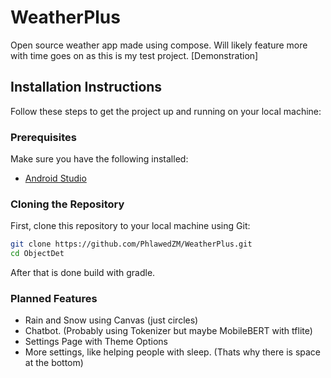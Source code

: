 # WeatherPlus

Open source weather app made using compose. Will likely feature more with time goes on as this is my test project.
[Demonstration]

## Installation Instructions

Follow these steps to get the project up and running on your local machine:

### Prerequisites
Make sure you have the following installed:

- [Android Studio](https://developer.android.com/studio)

### Cloning the Repository
First, clone this repository to your local machine using Git:

```bash
git clone https://github.com/PhlawedZM/WeatherPlus.git
cd ObjectDet
```
After that is done build with gradle.


### Planned Features
- Rain and Snow using Canvas (just circles)
- Chatbot. (Probably using Tokenizer but maybe MobileBERT with tflite)
- Settings Page with Theme Options
- More settings, like helping people with sleep. (Thats why there is space at the bottom)
